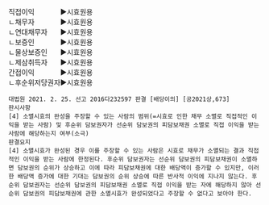 <link rel="stylesheet" href="../_res/darkmode.css">  



직접이익ㅤㅤㅤㅤ▶<span class="r">시효원용</span>  
ㄴ채무자ㅤㅤㅤㅤ▶<span class="r">시효원용</span>  
ㄴ연대채무자ㅤㅤ▶<span class="r">시효원용</span>  
ㄴ보증인ㅤㅤㅤㅤ▶<span class="r">시효원용</span>  
ㄴ물상보증인ㅤㅤ▶<span class="r">시효원용</span>  
ㄴ제삼취득자ㅤㅤ▶<span class="r">시효원용</span>  
간접이익ㅤㅤㅤㅤ▶<span class="t">시효원용</span>  
ㄴ후순위저당권자▶<span class="t">시효원용</span>  


```
대법원 2021. 2. 25. 선고 2016다232597 판결 [배당이의] [공2021상,673]
판시사항
[4] 소멸시효의 완성을 주장할 수 있는 사람의 범위(=시효로 인한 채무 소멸로 직접적인 이익을 받는 사람) 및 후순위 담보권자가 선순위 담보권의 피담보채권 소멸로 직접 이익을 받는 사람에 해당하는지 여부(소극)
판결요지
[4] 소멸시효가 완성된 경우 이를 주장할 수 있는 사람은 시효로 채무가 소멸되는 결과 직접적인 이익을 받는 사람에 한정된다. 후순위 담보권자는 선순위 담보권의 피담보채권이 소멸하면 담보권의 순위가 상승하고 이에 따라 피담보채권에 대한 배당액이 증가할 수 있지만, 이러한 배당액 증가에 대한 기대는 담보권의 순위 상승에 따른 반사적 이익에 지나지 않는다. 후순위 담보권자는 선순위 담보권의 피담보채권 소멸로 직접 이익을 받는 자에 해당하지 않아 선순위 담보권의 피담보채권에 관한 소멸시효가 완성되었다고 주장할 수 없다고 보아야 한다.
```

